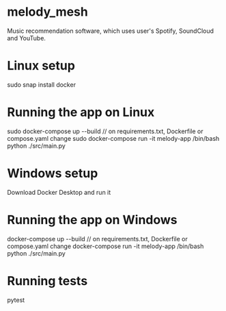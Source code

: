 # melody_mesh
Music recommendation software, which uses user's Spotify, SoundCloud and YouTube.


# Linux setup
sudo snap install docker

# Running the app on Linux
sudo docker-compose up --build              // on requirements.txt, Dockerfile or compose.yaml change
sudo docker-compose run -it melody-app /bin/bash
python ./src/main.py


# Windows setup
Download Docker Desktop and run it

# Running the app on Windows
docker-compose up --build                   // on requirements.txt, Dockerfile or compose.yaml change
docker-compose run -it melody-app /bin/bash
python ./src/main.py


# Running tests
pytest